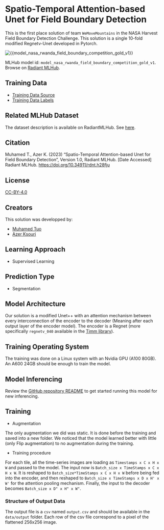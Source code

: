 # Spatio-Temporal Attention-based Unet for Field Boundary Detection

This is the first place solution of team `WeMoveMountains` in the NASA Harvest Field Boundary Detection Challenge. This solution is a single 10-fold modified Regnetv-Unet developed in Pytorch.

![{{model_nasa_rwanda_field_boundary_competition_gold_v1}}](https://zindi-public-release.s3.eu-west-2.amazonaws.com/uploads/competition/image/331/header_21ba8a01-ef4a-43c4-af10-8c5bab32d572.png)

MLHub model id: `model_nasa_rwanda_field_boundary_competition_gold_v1`. Browse on [Radiant MLHub](https://mlhub.earth/model/model_nasa_rwanda_field_boundary_competition_gold_v1).

## Training Data

- [Training Data Source](https://api.radiant.earth/mlhub/v1/collections/nasa_rwanda_field_boundary_competition_source_train)
- [Training Data Labels](https://api.radiant.earth/mlhub/v1/collections/nasa_rwanda_field_boundary_competition_labels_train)


## Related MLHub Dataset

The dataset description is available on RadiantMLHub. See [here](https://mlhub.earth/data/nasa_rwanda_field_boundary_competition).


## Citation

Muhamed T., Azer K. (2023) “Spatio-Temporal Attention-based Unet for Field Boundary Detection”, Version 1.0, Radiant MLHub. [Date Accessed]
Radiant MLHub. <https://doi.org/10.34911/rdnt.h28fju>

## License

 [CC-BY-4.0](../LICENSE)

## Creators

This solution was developped by:
* [Muhamed Tuo](https://www.linkedin.com/in/muhamed-tuo-b1b3a0162/)
* [Azer Ksouri](https://github.com/ASSAZZIN-01)

## Learning Approach

- Supervised Learning

## Prediction Type

- Segmentation

## Model Architecture

Our solution is a modified Unet++ with an attention mechanism between every interconnection of the encoder to the decoder (Meaning after each output layer of the encoder model). The encoder is a Regnet (more specifically `regnetv_040` available in the [Timm library](https://github.com/huggingface/pytorch-image-models)). 

## Training Operating System

The training was done on a Linux system with an Nvidia GPU (A100 80GB). An A600 24GB should be enough to train the model.

## Model Inferencing

Review the [GitHub repository README](../README.md) to get started running
this model for new inferencing.

## Training

* Augmentation

The only augmentation we did was static. It is done before the training and saved into a new folder. We noticed that the model learned better with little (only Flip augmentation) to no augmentation during the training.

* Training procedure

For each tile, all the time-series images are loading as `Timestamps x C x H x W` and passed to the model. The input now is `Batch_size x TimeStamps x C x H x W`. It is reshaped to `Batch_size*TimeStamps x C x H x W` before being fed into the encoder, and then reshaped to `Batch_size x TimeStamps x D x H' x W'` for the attention pooling mechanism. Finally, the input to the decoder becomes `Batch_size x D" x H" x W"`.

### Structure of Output Data

The output file is a `csv` named `output.csv` and should be available in the `data/output` folder. Each row of the csv file correspond to a pixel of the flattened 256x256 image.
